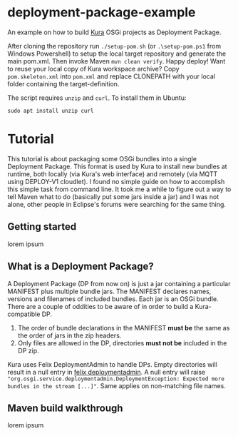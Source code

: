 # deployment-package-example
An example on how to build [Kura] OSGi projects as Deployment Package.  

After cloning the repository run `./setup-pom.sh` (or `.\setup-pom.ps1` from Windows Powershell) to setup the local target repository and generate the main pom.xml. Then invoke Maven `mvn clean verify`. Happy deploy!
Want to reuse your local copy of Kura workspace archive? Copy `pom.skeleton.xml` into `pom.xml` and replace CLONEPATH with your local folder containing the target-definition.

The script requires `unzip` and `curl`. To install them in Ubuntu:

    sudo apt install unzip curl

# Tutorial
This tutorial is about packaging some OSGi bundles into a single Deployment Package. This format is used by Kura to install new bundles at runtime, both locally (via Kura's web interface) and remotely (via MQTT using DEPLOY-V1 cloudlet).
I found no simple guide on how to accomplish this simple task from command line. It took me a while to figure out a way to tell Maven what to do (basically put some jars inside a jar) and I was not alone, other people in Eclipse's forums were searching for the same thing.  


## Getting started
lorem ipsum

## What is a Deployment Package?
A Deployment Package (DP from now on) is just a jar containing a particular MANIFEST plus multiple
bundle jars. The MANIFEST declares names, versions and filenames of included bundles. Each jar is an OSGi bundle.
There are a couple of oddities to be aware of in order to build a Kura-compatible DP.  
1. The order of bundle declarations in the MANIFEST **must be** the same as the order of jars in the zip headers.
2. Only files are allowed in the DP, directories **must not be** included in the DP zip.

Kura uses Felix DeploymentAdmin to handle DPs. Empty directories will result in a null entry in [felix deploymentadmin]. A null entry will raise `"org.osgi.service.deploymentadmin.DeploymentException: Expected more bundles in the stream [...]"`.
Same applies on non-matching file names.

## Maven build walkthrough
lorem ipsum

[Kura]:https://eclipse.org/kura/
[felix deploymentadmin]:https://github.com/apache/felix/blob/b2fbc90c5cbcba405c8392c70c808c02728f6dc1/deploymentadmin/deploymentadmin/src/main/java/org/apache/felix/deploymentadmin/spi/UpdateCommand.java#L60
